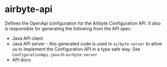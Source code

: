 # airbyte-api

Defines the OpenApi configuration for the Airbyte Configuration API. It also is responsible for generating the following from the API spec:
* Java API client
* Java API server - this generated code is used in `airbyte-server` to allow us to implement the Configuration API in a type safe way. See `ConfigurationApi.java` in `airbyte-server`
* API docs

